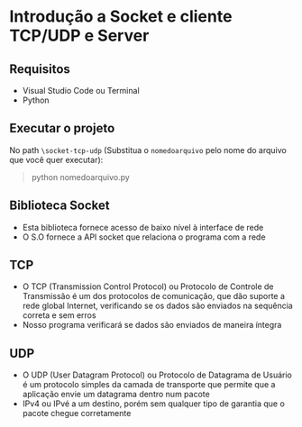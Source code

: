 # Introdução a Socket e cliente TCP/UDP e Server
## Requisitos
- Visual Studio Code ou Terminal
- Python

## Executar o projeto
No path `\socket-tcp-udp` (Substitua o `nomedoarquivo` pelo nome do arquivo que você quer executar):
>python nomedoarquivo.py

## Biblioteca Socket
- Esta biblioteca fornece acesso de baixo nível à interface de rede
- O S.O fornece a API socket que relaciona o programa com a rede

## TCP
- O TCP (Transmission Control Protocol) ou Protocolo de Controle de Transmissão é um dos protocolos de comunicação, que dão suporte a rede global Internet, verificando se os dados são enviados na sequência correta e sem erros
- Nosso programa verificará se dados são enviados de maneira íntegra 

## UDP
- O UDP (User Datagram Protocol) ou Protocolo de Datagrama de Usuário é um protocolo simples da camada de transporte que permite que a aplicação envie um datagrama dentro num pacote
- IPv4 ou IPvé a um destino, porém sem qualquer tipo de garantia que o pacote chegue corretamente
